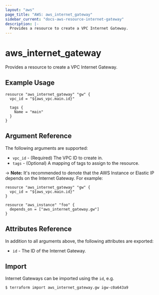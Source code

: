 ```yaml
---
layout: "aws"
page_title: "AWS: aws_internet_gateway"
sidebar_current: "docs-aws-resource-internet-gateway"
description: |-
  Provides a resource to create a VPC Internet Gateway.
---
```


# aws_internet_gateway

Provides a resource to create a VPC Internet Gateway.

## Example Usage

```hcl
resource "aws_internet_gateway" "gw" {
  vpc_id = "${aws_vpc.main.id}"

  tags {
    Name = "main"
  }
}
```

## Argument Reference

The following arguments are supported:

* `vpc_id` - (Required) The VPC ID to create in.
* `tags` - (Optional) A mapping of tags to assign to the resource.

-> **Note:** It's recommended to denote that the AWS Instance or Elastic IP depends on the Internet Gateway. For example:


    resource "aws_internet_gateway" "gw" {
      vpc_id = "${aws_vpc.main.id}"
    }

    resource "aws_instance" "foo" {
      depends_on = ["aws_internet_gateway.gw"]
    }


## Attributes Reference

In addition to all arguments above, the following attributes are exported:

* `id` - The ID of the Internet Gateway.


## Import

Internet Gateways can be imported using the `id`, e.g.

```
$ terraform import aws_internet_gateway.gw igw-c0a643a9
```
